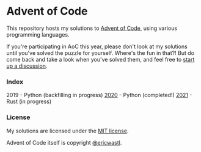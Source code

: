 # Advent of Code

This repository hosts my solutions to [Advent of Code](https://adventofcode.com),
using various programming languages.

If you're participating in AoC this year, please don't look at my solutions
until you've solved the puzzle for yourself. Where's the fun in that?! But
do come back and take a look when you've solved them, and feel free to
[start up a discussion](https://github.com/yeurch/advent-of-code/discussions).

### Index

2019 - Python (backfilling in progress)
[2020](./2020/README.md) - Python (completed!)
[2021](./2021/README.md) - Rust (in progress)

### License

My solutions are licensed under the [MIT license](./LICENSE).

Advent of Code itself is copyright [@ericwastl](https://twitter.com/ericwastl).
